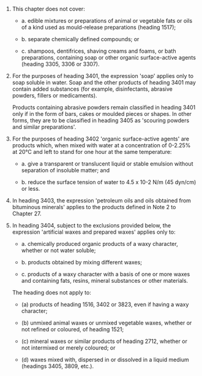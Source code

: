 1. This chapter does not cover:

    - a. edible mixtures or preparations of animal or vegetable fats or oils of a kind used as mould-release preparations (heading 1517);
    
    - b. separate chemically defined compounds; or
    
    - c. shampoos, dentifrices, shaving creams and foams, or bath preparations, containing soap or other organic surface-active agents (heading 3305, 3306 or 3307).

2. For the purposes of heading 3401, the expression 'soap' applies only to soap soluble in water. Soap and the other products of heading 3401 may contain added substances (for example, disinfectants, abrasive powders, fillers or medicaments). 

    Products containing abrasive powders remain classified in heading 3401 only if in the form of bars, cakes or moulded pieces or shapes. In other forms, they are to be classified in heading 3405 as 'scouring powders and similar preparations'.

3. For the purposes of heading 3402 'organic surface-active agents' are products which, when mixed with water at a concentration of 0-2.25% at 20°C and left to stand for one hour at the same temperature:

    - a. give a transparent or translucent liquid or stable emulsion without separation of insoluble matter; and
    
    - b. reduce the surface tension of water to 4.5 x 10-2 N/m (45 dyn/cm) or less.

4. In heading 3403, the expression 'petroleum oils and oils obtained from bituminous minerals' applies to the products defined in Note 2 to Chapter 27.

5. In heading 3404, subject to the exclusions provided below, the expression 'artificial waxes and prepared waxes' applies only to:

    - a. chemically produced organic products of a waxy character, whether or not water soluble;
    
    - b. products obtained by mixing different waxes;
    
    - c. products of a waxy character with a basis of one or more waxes and containing fats, resins, mineral substances or other materials.
    
    The heading does not apply to:

    - (a) products of heading 1516, 3402 or 3823, even if having a waxy character;
    
    - (b) unmixed animal waxes or unmixed vegetable waxes, whether or not refined or coloured, of heading 1521;
    
    - (c) mineral waxes or similar products of heading 2712, whether or not intermixed or merely coloured; or
    
    - (d) waxes mixed with, dispersed in or dissolved in a liquid medium (headings 3405, 3809, etc.).

